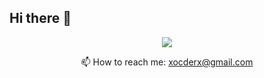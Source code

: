 ## Hi there 👋

<!--
**X-x-CoDeR-x-X/X-x-CoDeR-x-X** is a ✨ _special_ ✨ repository because its `README.md` (this file) appears on your GitHub profile.

Here are some ideas to get you started:

- 🔭 I’m currently working on ...
- 🌱 I’m currently learning ...
- 👯 I’m looking to collaborate on ...
- 🤔 I’m looking for help with ...
- 💬 Ask me about ...
- 📫 How to reach me: ...
- 😄 Pronouns: ...
- ⚡ Fun fact: ...
-->


<p align='center'>
   <a href="https://www.linkedin.com/in/evgenii-paikin-654937181/">
       <img src="https://img.shields.io/badge/linkedin-%230077B5.svg?&style=for-the-badge&logo=linkedin&logoColor=white"/>
   </a>
<p align='center'>
   📫 How to reach me: <a href='mailto:xocderx@gmail.com'>xocderx@gmail.com</a>
</p>
